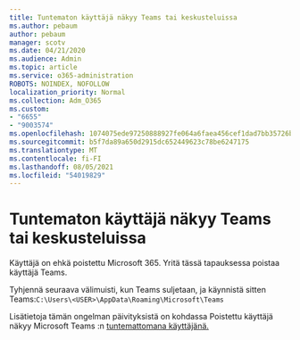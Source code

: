 ```yaml
---
title: Tuntematon käyttäjä näkyy Teams tai keskusteluissa
ms.author: pebaum
author: pebaum
manager: scotv
ms.date: 04/21/2020
ms.audience: Admin
ms.topic: article
ms.service: o365-administration
ROBOTS: NOINDEX, NOFOLLOW
localization_priority: Normal
ms.collection: Adm_O365
ms.custom:
- "6655"
- "9003574"
ms.openlocfilehash: 1074075ede97250888927fe064a6faea456cef1dad7bb35726b2874032ba86b1
ms.sourcegitcommit: b5f7da89a650d2915dc652449623c78be6247175
ms.translationtype: MT
ms.contentlocale: fi-FI
ms.lasthandoff: 08/05/2021
ms.locfileid: "54019829"
---
```

# <a name="unknown-user-appears-in-teams-meetings-or-chats"></a>Tuntematon käyttäjä näkyy Teams tai keskusteluissa

Käyttäjä on ehkä poistettu Microsoft 365. Yritä tässä tapauksessa poistaa käyttäjä Teams.  

Tyhjennä seuraava välimuisti, kun Teams suljetaan, ja käynnistä sitten Teams:`C:\Users\<USER>\AppData\Roaming\Microsoft\Teams`

Lisätietoja tämän ongelman päivityksistä on kohdassa Poistettu käyttäjä näkyy Microsoft Teams :n [tuntemattomana käyttäjänä.](https://docs.microsoft.com/MicrosoftTeams/troubleshoot/known-issues/removed-user-appears-as-unknown)
